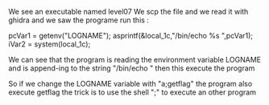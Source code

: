 We see an executable named level07
We scp the file and we read it with ghidra and we saw the programe run this :

pcVar1 = getenv("LOGNAME");
asprintf(&local_1c,"/bin/echo %s ",pcVar1);
iVar2 = system(local_1c);

We can see that the program is reading the environment variable LOGNAME and is append-ing to the string "/bin/echo "
then this execute the program

So if we change the LOGNAME variable with "a;getflag" the program also execute getflag
the trick is to use the shell ";" to execute an other program
